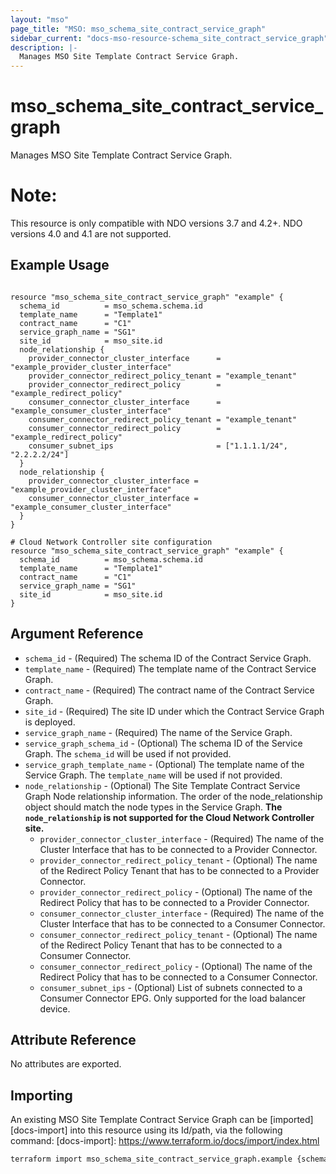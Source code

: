```yaml
---
layout: "mso"
page_title: "MSO: mso_schema_site_contract_service_graph"
sidebar_current: "docs-mso-resource-schema_site_contract_service_graph"
description: |-
  Manages MSO Site Template Contract Service Graph.
---
```


# mso_schema_site_contract_service_graph #

Manages MSO Site Template Contract Service Graph.

# Note: #
This resource is only compatible with NDO versions 3.7 and 4.2+. NDO versions 4.0 and 4.1 are not supported.

## Example Usage ##

```hcl

resource "mso_schema_site_contract_service_graph" "example" {
  schema_id          = mso_schema.schema.id
  template_name      = "Template1"
  contract_name      = "C1"
  service_graph_name = "SG1"
  site_id            = mso_site.id
  node_relationship {
    provider_connector_cluster_interface      = "example_provider_cluster_interface"
    provider_connector_redirect_policy_tenant = "example_tenant"
    provider_connector_redirect_policy        = "example_redirect_policy"
    consumer_connector_cluster_interface      = "example_consumer_cluster_interface"
    consumer_connector_redirect_policy_tenant = "example_tenant"
    consumer_connector_redirect_policy        = "example_redirect_policy"
    consumer_subnet_ips                       = ["1.1.1.1/24", "2.2.2.2/24"]
  }
  node_relationship {
    provider_connector_cluster_interface = "example_provider_cluster_interface"
    consumer_connector_cluster_interface = "example_consumer_cluster_interface"
  }
}

# Cloud Network Controller site configuration
resource "mso_schema_site_contract_service_graph" "example" {
  schema_id          = mso_schema.schema.id
  template_name      = "Template1"
  contract_name      = "C1"
  service_graph_name = "SG1"
  site_id            = mso_site.id
}

```

## Argument Reference ##
* `schema_id` - (Required) The schema ID of the Contract Service Graph.
* `template_name` - (Required) The template name of the Contract Service Graph.
* `contract_name` - (Required) The contract name of the Contract Service Graph.
* `site_id` - (Required) The site ID under which the Contract Service Graph is deployed.
* `service_graph_name` - (Required) The name of the Service Graph.
* `service_graph_schema_id` - (Optional) The schema ID of the Service Graph. The `schema_id` will be used if not provided.
* `service_graph_template_name` - (Optional) The template name of the Service Graph. The `template_name` will be used if not provided.
* `node_relationship` - (Optional) The Site Template Contract Service Graph Node relationship information. The order of the node_relationship object should match the node types in the Service Graph. **The `node_relationship` is not supported for the Cloud Network Controller site.**
  * `provider_connector_cluster_interface` - (Required) The name of the Cluster Interface that has to be connected to a Provider Connector.
  * `provider_connector_redirect_policy_tenant` - (Optional) The name of the Redirect Policy Tenant that has to be connected to a Provider Connector.
  * `provider_connector_redirect_policy` - (Optional) The name of the Redirect Policy that has to be connected to a Provider Connector.
  * `consumer_connector_cluster_interface` - (Required) The name of the Cluster Interface that has to be connected to a Consumer Connector.
  * `consumer_connector_redirect_policy_tenant` - (Optional) The name of the Redirect Policy Tenant that has to be connected to a Consumer Connector.
  * `consumer_connector_redirect_policy` - (Optional) The name of the Redirect Policy that has to be connected to a Consumer Connector.
  * `consumer_subnet_ips` - (Optional) List of subnets connected to a Consumer Connector EPG. Only supported for the load balancer device.

## Attribute Reference ##

No attributes are exported.

## Importing ##

An existing MSO Site Template Contract Service Graph can be [imported][docs-import] into this resource using its Id/path, via the following command: [docs-import]: <https://www.terraform.io/docs/import/index.html>

```bash
terraform import mso_schema_site_contract_service_graph.example {schema_id}/sites/{site_id}/templates/{template_name}/contracts/{contract_name}
```
